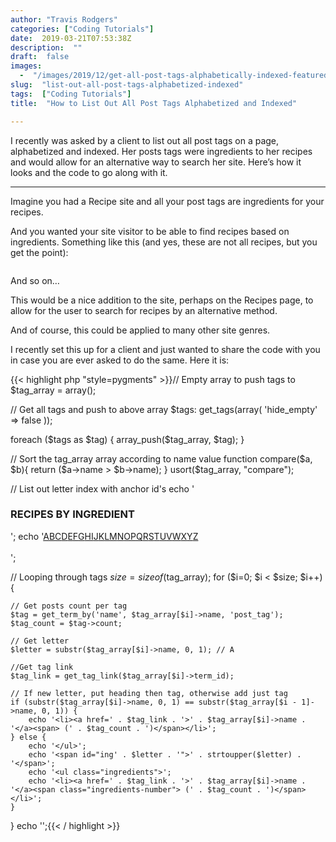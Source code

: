 ```yaml
---
author: "Travis Rodgers"
categories: ["Coding Tutorials"]
date:  2019-03-21T07:53:38Z
description:  ""
draft:  false
images: 
  -  "/images/2019/12/get-all-post-tags-alphabetically-indexed-featured.png"
slug:  "list-out-all-post-tags-alphabetized-indexed"
tags:  ["Coding Tutorials"]
title:  "How to List Out All Post Tags Alphabetized and Indexed"

---
```



<div class="lead-paragraph"><span class="dropcap">I</span> recently was asked by a client to list out all post tags on a page, alphabetized and indexed. Her posts tags were ingredients to her recipes and would allow for an alternative way to search her site. Here&#8217;s how it looks and the code to go along with it.</div><hr class="lead-hr">



<p>Imagine you had a Recipe site and all your post tags are ingredients for your recipes. </p>



<p>And you wanted your site visitor to be able to find recipes based on ingredients. Something like this (and yes, these are not all recipes, but you get the point):</p>



<figure class="textcenter"><img src="/images/2019/12/get-all-post-tags-alphabetically-indexed.png" alt="" /></figure>



<p>And so on&#8230;</p>



<p>This would be a nice addition to the site, perhaps on the Recipes page, to allow for the user to search for recipes by an alternative method.</p>



<p>And of course, this could be applied to many other site genres.</p>



<p>I recently set this up for a client and just wanted to share the code with you in case you are ever asked to do the same. Here it is:</p>



{{< highlight php "style=pygments" >}}// Empty array to push tags to
$tag_array = array();

// Get all tags and push to above array
$tags:  get_tags(array(
    'hide_empty' => false
));

foreach ($tags as $tag) {
    array_push($tag_array, $tag);
}

// Sort the tag_array array according to name value
function compare($a, $b){
    return ($a->name > $b->name);
}
usort($tag_array, "compare");

// List out letter index with anchor id's
echo '<h3>RECIPES BY INGREDIENT</h3>';
echo '<a href="#ingA">A</a><a href="#ingB">B</a><a href="#ingC">C</a><a href="#ingD">D</a><a href="#ingE">E</a><a href="#ingF">F</a><a href="#ingG">G</a><a href="#ingH">H</a><a href="#ingI">I</a><a href="#ingJ">J</a><a href="#ingK">K</a><a href="#ingL">L</a><a href="#ingM">M</a><a href="#ingN">N</a><a href="#ingO">O</a><a href="#ingP">P</a><a href="#ingQ">Q</a><a href="#ingR">R</a><a href="#ingS">S</a><a href="#ingT">T</a><a href="#ingU">U</a><a href="#ingV">V</a><a href="#ingW">W</a><a href="#ingX">X</a><a href="#ingY">Y</a><a href="#ingZ">Z</a><br><br>';

// Looping through tags
$size = sizeof($tag_array);
for ($i=0; $i < $size; $i++) { 

    // Get posts count per tag
    $tag = get_term_by('name', $tag_array[$i]->name, 'post_tag');
    $tag_count = $tag->count;

    // Get letter
    $letter = substr($tag_array[$i]->name, 0, 1); // A

    //Get tag link
    $tag_link = get_tag_link($tag_array[$i]->term_id);

    // If new letter, put heading then tag, otherwise add just tag
    if (substr($tag_array[$i]->name, 0, 1) == substr($tag_array[$i - 1]->name, 0, 1)) {
        echo '<li><a href=' . $tag_link . '>' . $tag_array[$i]->name . '</a><span> (' . $tag_count . ')</span></li>';
    } else {
        echo '</ul>';
        echo '<span id="ing' . $letter . '">' . strtoupper($letter) . '</span>';
        echo '<ul class="ingredients">';
        echo '<li><a href=' . $tag_link . '>' . $tag_array[$i]->name . '</a><span class="ingredients-number"> (' . $tag_count . ')</span></li>';
    }
}
echo '</ul>';{{< / highlight >}}



